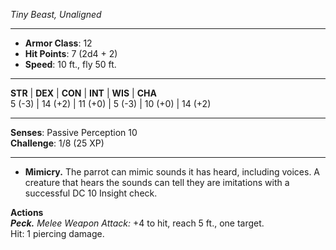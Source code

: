 _Tiny Beast, Unaligned_

---

- **Armor Class**: 12
- **Hit Points**: 7 (2d4 + 2)
- **Speed**: 10 ft., fly 50 ft.

---

**STR** | **DEX** | **CON** | **INT** | **WIS** | **CHA**  
5 (-3) | 14 (+2) | 11 (+0) | 5 (-3) | 10 (+0) | 14 (+2)

---

**Senses**: Passive Perception 10  
**Challenge**: 1/8 (25 XP)

---

- **Mimicry.** The parrot can mimic sounds it has heard, including voices. A creature that hears the sounds can tell they are imitations with a successful DC 10 Insight check.

**Actions**  
_**Peck.**_ _Melee Weapon Attack:_ +4 to hit, reach 5 ft., one target.  
Hit: 1 piercing damage.